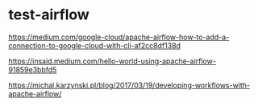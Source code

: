 # test-airflow

https://medium.com/google-cloud/apache-airflow-how-to-add-a-connection-to-google-cloud-with-cli-af2cc8df138d

https://insaid.medium.com/hello-world-using-apache-airflow-91859e3bbfd5

https://michal.karzynski.pl/blog/2017/03/19/developing-workflows-with-apache-airflow/
